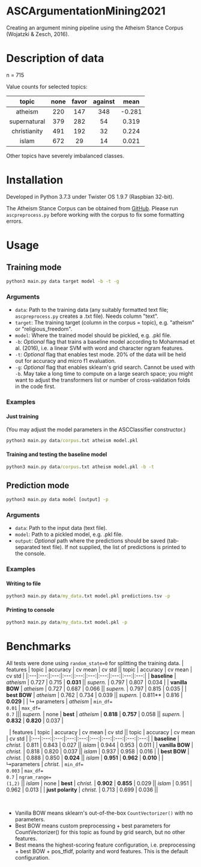 # ASCArgumentationMining2021
Creating an argument mining pipeline using the Atheism Stance Corpus (Wojatzki &amp; Zesch, 2016).

# Description of data
n = 715

Value counts for selected topics:

| topic | none | favor | against | mean |
|:---:|:---:|:---:|:---:|:---:|
| atheism | 220 | 147 | 348 | -0.281 |
| supernatural | 379 | 282 | 54 | 0.319 |
| christianity | 491 | 192 | 32 | 0.224 |
| islam | 672 | 29 | 14 | 0.021 |

Other topics have severely imbalanced classes.


# Installation
Developed in Python 3.7.3 under Twister OS 1.9.7 (Raspbian 32-bit).

The Atheism Stance Corpus can be obtained from [GitHub](https://github.com/muchafel/AtheismStanceCorpus). Please run ```ascpreprocess.py``` before working with the corpus to fix some formatting errors.

# Usage
## Training mode
```cmd
python3 main.py data target model -b -t -g
```

### Arguments
* ```data```: Path to the training data (any suitably formatted text file; ```ascpreprocess.py``` creates a .txt file). Needs column "text".
* ```target```: The training target (column in the corpus = topic), e.g. "atheism" or "religious_freedom".
* ```model```: Where the trained model should be pickled, e.g. .pkl file.
* ```-b```: *Optional* flag that trains a baseline model according to Mohammad et al. (2016), i.e. a linear SVM with word and character ngram features.
* ```-t```: *Optional* flag that enables test mode. 20% of the data will be held out for accuracy and micro f1 evaluation.
* ```-g```: *Optional* flag that enables sklearn's grid search. Cannot be used with ```-b```. May take a long time to compute on a large search space; you might want to adjust the transformers list or number of cross-validation folds in the code first.

### Examples
#### Just training
(You may adjust the model parameters in the ASCClassifier constructor.)
```cmd
python3 main.py data/corpus.txt atheism model.pkl
```

#### Training and testing the baseline model
```cmd
python3 main.py data/corpus.txt atheism model.pkl -b -t
```

## Prediction mode
```cmd
python3 main.py data model [output] -p
```

### Arguments
* ```data```: Path to the input data (text file).
* ```model```: Path to a pickled model, e.g. .pkl file.
* ```output```: *Optional* path where the predictions should be saved (tab-separated text file). If not supplied, the list of predictions is printed to the console.

### Examples
#### Writing to file
```cmd
python3 main.py data/my_data.txt model.pkl predictions.tsv -p
```

#### Printing to console
```cmd
python3 main.py data/my_data.txt model.pkl -p
```

# Benchmarks
All tests were done using ```random_state=0``` for splitting the training data.
| features | topic | accuracy | cv mean | cv std || topic | accuracy | cv mean | cv std |
|:---|:---:|:---:|:---:|:---:|:---:|:---:|:---:|:---:|:---:|
| **baseline** | *atheism* | 0.727 | 0.715 | **0.031** || *supern.* | 0.797 | 0.807 | 0.034 |
| **vanilla BOW** | *atheism* | 0.727 | 0.687 | 0.066 || *supern.* | 0.797 | 0.815 | 0.035 |
| **best BOW** | *atheism* | 0.762 | 0.734 | 0.039 || *supern.* | 0.811** | 0.816 | **0.029** |
| &#8627; parameters | *atheism* | ```min_df=```<br>```0.01``` | ```max_df=```<br>```0.7``` ||| *supern.* | none
| **best** | *atheism* | **0.818** | **0.757** | 0.058 || *supern.* | **0.832** | **0.820** | 0.037 |

&nbsp;
| features | topic | accuracy | cv mean | cv std || topic | accuracy | cv mean | cv std |
|:---|:---:|:---:|:---:|:---:|:---:|:---:|:---:|:---:|:---:|
| **baseline** | *christ.* | 0.811 | 0.843 | 0.027 || *islam* | 0.944 | 0.953 | 0.011 |
| **vanilla BOW** | *christ.* | 0.818 | 0.820 | 0.037 || *islam* | 0.937 | 0.958 | 0.016 |
| **best BOW** | *christ.* | 0.888 | 0.850 | **0.024** || *islam* | **0.951** | **0.962** | **0.010** |
| &#8627;parameters | *christ.* | ```min_df=```<br>```0.003``` | ```max_df=```<br>```0.7``` | ```ngram_range=```<br>```(1,2)``` || *islam* | none
| **best** | *christ.* | **0.902** | **0.855** | 0.029 || *islam* | 0.951 | 0.962 | 0.013 |
| **just polarity** | *christ.* | 0.713 | 0.699 | 0.036 ||

&nbsp;
* Vanilla BOW means sklearn's out-of-the-box ```CountVectorizer()``` with no parameters.
* Best BOW means custom preprocessing + best parameters for CountVectorizer() for this topic as found by grid search, but no other features.
* Best means the highest-scoring feature configuration, i.e. preprocessing + best BOW + pos_tfidf, polarity and word features. This is the default configuration.